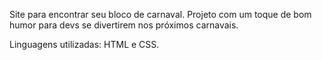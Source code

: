 Site para encontrar seu bloco de carnaval.
Projeto com um toque de bom humor para devs se divertirem nos próximos carnavais.

Linguagens utilizadas: HTML e CSS.
